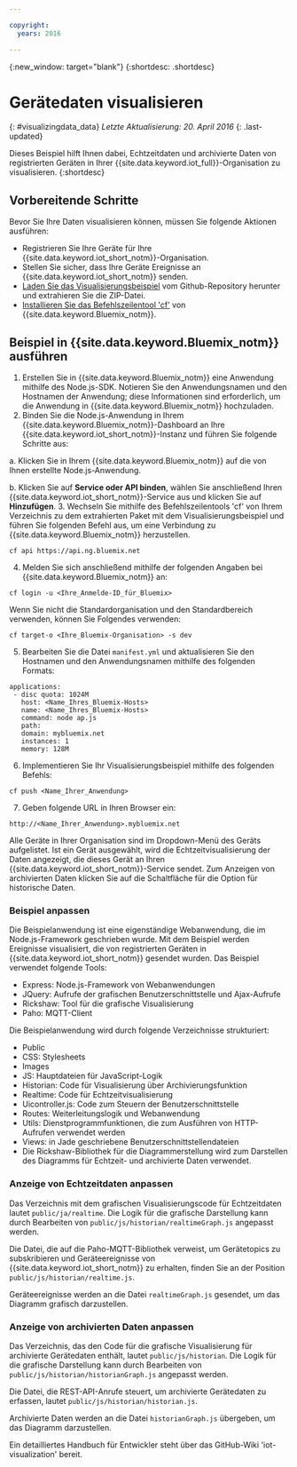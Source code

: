 ```yaml
---

copyright:
  years: 2016

---
```


{:new_window: target="blank"}
{:shortdesc: .shortdesc}

# Gerätedaten visualisieren 
{: #visualizingdata_data}
*Letzte Aktualisierung: 20. April 2016*
{: .last-updated}

Dieses Beispiel hilft Ihnen dabei, Echtzeitdaten und archivierte Daten von registrierten Geräten in Ihrer {{site.data.keyword.iot_full}}-Organisation zu visualisieren.
{:shortdesc}

## Vorbereitende Schritte 

Bevor Sie Ihre Daten visualisieren können, müssen Sie folgende Aktionen ausführen: 

- Registrieren Sie Ihre Geräte für Ihre {{site.data.keyword.iot_short_notm}}-Organisation. 
- Stellen Sie sicher, dass Ihre Geräte Ereignisse an {{site.data.keyword.iot_short_notm}} senden. 
- [Laden Sie das Visualisierungsbeispiel](https://github.com/ibm-messaging/iot-visualization/archive/v0.2.0.zip) vom Github-Repository herunter und extrahieren Sie die ZIP-Datei. 
- [Installieren Sie das Befehlszeilentool 'cf'](../../starters/install_cli.html) von {{site.data.keyword.Bluemix_notm}}. 

## Beispiel in {{site.data.keyword.Bluemix_notm}} ausführen 

1. Erstellen Sie in {{site.data.keyword.Bluemix_notm}} eine Anwendung mithilfe des Node.js-SDK. Notieren Sie den Anwendungsnamen und den Hostnamen der Anwendung; diese Informationen sind erforderlich, um die Anwendung in {{site.data.keyword.Bluemix_notm}} hochzuladen. 
2. Binden Sie die Node.js-Anwendung in Ihrem {{site.data.keyword.Bluemix_notm}}-Dashboard an Ihre {{site.data.keyword.iot_short_notm}}-Instanz und führen Sie folgende Schritte aus: 

  a. Klicken Sie in Ihrem {{site.data.keyword.Bluemix_notm}} auf die von Ihnen erstellte Node.js-Anwendung. 

  b. Klicken Sie auf **Service oder API binden**, wählen Sie anschließend Ihren {{site.data.keyword.iot_short_notm}}-Service aus und klicken Sie auf **Hinzufügen**. 
3. Wechseln Sie mithilfe des Befehlszeilentools 'cf' von Ihrem Verzeichnis zu dem extrahierten Paket mit dem Visualisierungsbeispiel und führen Sie folgenden Befehl aus, um eine Verbindung zu {{site.data.keyword.Bluemix_notm}} herzustellen. 
```
cf api https://api.ng.bluemix.net
```
4. Melden Sie sich anschließend mithilfe der folgenden Angaben bei {{site.data.keyword.Bluemix_notm}} an: 
```
cf login -u <Ihre_Anmelde-ID_für_Bluemix>
```
Wenn Sie nicht die Standardorganisation und den Standardbereich verwenden, können Sie Folgendes verwenden:
```
cf target-o <Ihre_Bluemix-Organisation> -s dev
```

5. Bearbeiten Sie die Datei `manifest.yml` und aktualisieren Sie den Hostnamen und den Anwendungsnamen mithilfe des folgenden Formats: 
```
applications:
 - disc quota: 1024M
   host: <Name_Ihres_Bluemix-Hosts>
   name: <Name_Ihres_Bluemix-Hosts>
   command: node ap.js
   path:
   domain: mybluemix.net
   instances: 1
   memory: 128M
```
6. Implementieren Sie Ihr Visualisierungsbeispiel mithilfe des folgenden Befehls: 
```
cf push <Name_Ihrer_Anwendung>
```
7. Geben folgende URL in Ihren Browser ein: 
```
http://<Name_Ihrer_Anwendung>.mybluemix.net
```

Alle Geräte in Ihrer Organisation sind im Dropdown-Menü des Geräts aufgelistet. Ist ein Gerät ausgewählt, wird die Echtzeitvisualisierung der Daten angezeigt, die dieses Gerät an Ihren {{site.data.keyword.iot_short_notm}}-Service sendet. Zum Anzeigen von archivierten Daten klicken Sie auf die Schaltfläche für die Option für historische Daten. 

### Beispiel anpassen 

Die Beispielanwendung ist eine eigenständige Webanwendung, die im Node.js-Framework geschrieben wurde. Mit dem Beispiel werden Ereignisse visualisiert, die von registrierten Geräten in {{site.data.keyword.iot_short_notm}} gesendet wurden. Das Beispiel verwendet folgende Tools: 

- Express: Node.js-Framework von Webanwendungen 
- JQuery: Aufrufe der grafischen Benutzerschnittstelle und Ajax-Aufrufe 
- Rickshaw: Tool für die grafische Visualisierung 
- Paho: MQTT-Client 

Die Beispielanwendung wird durch folgende Verzeichnisse strukturiert: 

- Public
- CSS: Stylesheets
- Images 
- JS: Hauptdateien für JavaScript-Logik 
- Historian: Code für Visualisierung über Archivierungsfunktion 
- Realtime: Code für Echtzeitvisualisierung 
- Uicontroller.js: Code zum Steuern der Benutzerschnittstelle 
- Routes: Weiterleitungslogik und Webanwendung 
- Utils: Dienstprogrammfunktionen, die zum Ausführen von HTTP-Aufrufen verwendet werden 
- Views: in Jade geschriebene Benutzerschnittstellendateien 
- Die Rickshaw-Bibliothek für die Diagrammerstellung wird zum Darstellen des Diagramms für Echtzeit- und archivierte Daten verwendet. 

### Anzeige von Echtzeitdaten anpassen 

Das Verzeichnis mit dem grafischen Visualisierungscode für Echtzeitdaten lautet `public/ja/realtime`. Die Logik für die grafische Darstellung kann durch Bearbeiten von `public/js/historian/realtimeGraph.js` angepasst werden. 

Die Datei, die auf die Paho-MQTT-Bibliothek verweist, um Gerätetopics zu subskribieren und Geräteereignisse von {{site.data.keyword.iot_short_notm}} zu erhalten, finden Sie an der Position `public/js/historian/realtime.js`. 

Geräteereignisse werden an die Datei `realtimeGraph.js` gesendet, um das Diagramm grafisch darzustellen. 

### Anzeige von archivierten Daten anpassen 

Das Verzeichnis, das den Code für die grafische Visualisierung für archivierte Gerätedaten enthält, lautet `public/js/historian`. Die Logik für die grafische Darstellung kann durch Bearbeiten von `public/js/historian/historianGraph.js` angepasst werden. 

Die Datei, die REST-API-Anrufe steuert, um archivierte Gerätedaten zu erfassen, lautet `public/js/historian/historian.js`. 

Archivierte Daten werden an die Datei `historianGraph.js` übergeben, um das Diagramm darzustellen. 

Ein detailliertes Handbuch für Entwickler steht über das GitHub-Wiki 'iot-visualization' bereit. 
